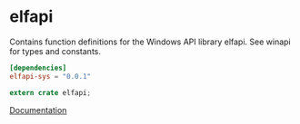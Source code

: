 # elfapi #
Contains function definitions for the Windows API library elfapi. See winapi for types and constants.

```toml
[dependencies]
elfapi-sys = "0.0.1"
```

```rust
extern crate elfapi;
```

[Documentation](https://retep998.github.io/doc/winapi/elfapi/)

